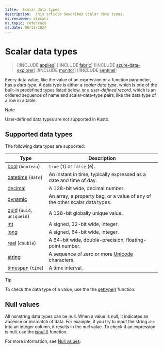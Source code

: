 ```yaml
---
title:  Scalar data types
description:  This article describes Scalar data types.
ms.reviewer: alexans
ms.topic: reference
ms.date: 08/11/2024
---
```

# Scalar data types

> [!INCLUDE [applies](../../includes/applies-to-version/applies.md)] [!INCLUDE [fabric](../../includes/applies-to-version/fabric.md)] [!INCLUDE [azure-data-explorer](../../includes/applies-to-version/azure-data-explorer.md)] [!INCLUDE [monitor](../../includes/applies-to-version/monitor.md)] [!INCLUDE [sentinel](../../includes/applies-to-version/sentinel.md)]

Every data value, like the value of an expression or a function parameter, has a *data type*. A data type is either a *scalar data type*, which is one of the built-in predefined types listed below, or a *user-defined record*, which is an ordered sequence of name and scalar-data-type pairs, like the data type of a row in a table.

> [!NOTE]
> User-defined data types are not supported in Kusto.

## Supported data types

The following data types are supported:

| Type | Description |
|--|--|
| [bool](bool.md) (`boolean`) | `true` (`1`) or `false` (`0`). |
| [datetime](datetime.md) (`date`) | An instant in time, typically expressed as a date and time of day. |
| [decimal](decimal.md) | A 128-bit wide, decimal number.|
| [dynamic](dynamic.md) | An array, a property bag, or a value of any of the other scalar data types.|
| [guid](guid.md) (`uuid`, `uniqueid`)| A 128-bit globally unique value. |
| [int](int.md) | A signed, 32-bit wide, integer. |
| [long](long.md) | A signed, 64-bit wide, integer. |
| [real](real.md) (`double`) | A 64-bit wide, double-precision, floating-point number. |
| [string](string.md) | A sequence of zero or more [Unicode](https://home.unicode.org/) characters.|
| [timespan](timespan.md) (`time`) | A time interval. |

> [!TIP]
> To check the data type of a value, use the the [gettype()](../gettype-function.md) function.

## Null values

All nonstring data types can be null. When a value is null, it indicates an absence or mismatch of data. For example, if you try to input the string `abc` into an integer column, it results in the null value. To check if an expression is null, use the [isnull()](../isnull-function.md) function.

For more information, see [Null values](null-values.md).
